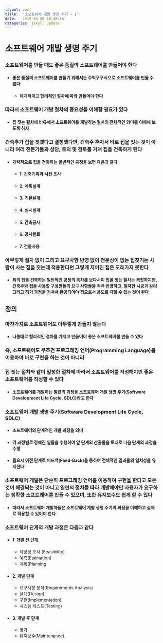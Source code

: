 ```yaml
---
layout: post
title:  "소프트웨어 개발 생명 주기 - 1"
date:   2019-03-06 16:48:16
categories: jekyll update
---
```

# 소프트웨어 개발 생명 주기

### 소프트웨어를 만들 때도 좋은 품질의 소프트웨어를 만들어야 한다
- #### 좋은 품질의 소프트웨어를 만들기 위해서는 주먹구구식으로 소프트웨어를 만들 수 없다
    - #### 체계적이고 합리적인 절차에 따라 만들어야 한다

### 따라서 소프트웨어 개발 절차의 중요성을 이해할 필요가 있다
- #### 집 짓는 절차에 비유해서 소프트웨어를 개발하는 절차의 전체적인 의미를 이해해 보도록 하자

### 건축추가 집을 짓겠다고 결정했다면, 건축주 혼자서 바로 집을 짓는 것이 아니라 여러 전문가들과 상담, 토의 및 검토를 거쳐 집을 건축하게 된다
- #### 개략적으로 집을 건축하는 일반적인 공정을 보면 다음과 같다
    - #### 1. 건축기획과 사전 조사
    - #### 2. 계획설계
    - #### 3. 기본설계
    - #### 4. 실시설계
    - #### 5. 건축공사
    - #### 6. 공사완료
    - #### 7. 건물사용

### 아무렇게 절차 없이 그리고 요구사항 반영 없이 전문성이 없는 집짓기는 사람이 사는 집을 짓는데 적용한다면 그렇게 지어진 집은 오래가지 못한다
- #### 위의 집을 건축하는 일반적인 공정의 목차를 보다시피 집을 짓는 절차는 복잡하지만, 건축주와 집을 사용할 구성원들의 요구 사항들을 적극 반영하고, 철저한 시공과 감리 그리고 허가 과정을 거쳐서 완공되어야 집으로서 용도를 다할 수 있는 것이 된다

## 정의

### 마찬가지로 소프트웨어도 아무렇게 만들지 않는다
- #### 나름대로 합리적인 절차를 가지고 만들어야 좋은 소프트웨어를 만들 수 있다

### 즉, 소프트웨어도 무조건 프로그래밍 언어(Programming Language)를 이용하여 바로 구현을 하는 것이 아니라
### 집 짓는 절차와 같이 일정한 절차에 따라서 소프트웨어를 작성해야만 좋은 소프트웨어를 작성할 수 있다
- #### 소프트웨어를 개발하는 일련의 과정을 소프트웨어 개발 생명 주기(Software Development Life Cycle, SDLC)라고 한다

### 소프트웨어 개발 생명 주기(Software Development Life Cycle, SDLC)
- #### 소프트웨어의 단계적인 개발 과정을 의미
- #### 각 과정별로 정해진 일들을 수행하여 앞 단계의 산출물을 토대로 다음 단계의 과정을 수행
- #### 필요시 이전 단계로 피드백(Feed-Back)을 통하여 전체적인 결과물의 일치성을 유지한다

### 소프트웨어 개발은 단순히 프로그래밍 언어를 이용하여 구현을 한다고 모든 것이 해결되는 것이 아니고 일련의 절차를 따라 개발해야만 사용자가 요구하는 정확한 소프트웨어를 만들 수 있으며, 또한 유지보수도 쉽게 할 수 있다
- #### 따라서 소프트웨어 개발자들은 소프트웨어 개발 생명 주기의 과정을 이해하고 실제로 적용할 수 있어야 한다

### 소프트웨어 단계적 개발 과정은 다음과 같다
- #### 1. 개발 전 단계
    - 타당성 조사 (Feasibility)
    - 예측(Estimation)
    - 계획(Planning
    
- #### 2. 개발 단계
    - 요구사항 분석(Requirements Analysis)
    - 설계(Design)
    - 구현(Implementation)
    - 시스템 테스트(Testing)
    
- #### 3. 개발 후 단계
    - 평가
    - 유지보수(Maintenance)